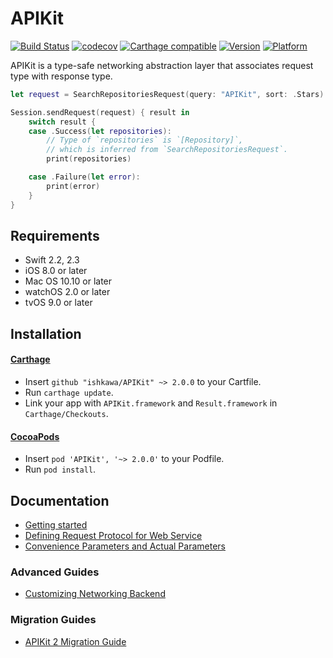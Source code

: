 APIKit
======

[![Build Status](https://travis-ci.org/ishkawa/APIKit.svg?branch=master)](https://travis-ci.org/ishkawa/APIKit)
[![codecov](https://codecov.io/gh/ishkawa/APIKit/branch/master/graph/badge.svg)](https://codecov.io/gh/ishkawa/APIKit)
[![Carthage compatible](https://img.shields.io/badge/Carthage-compatible-4BC51D.svg?style=flat)](https://github.com/Carthage/Carthage)
[![Version](https://img.shields.io/cocoapods/v/APIKit.svg?style=flat)](http://cocoadocs.org/docsets/APIKit)
[![Platform](https://img.shields.io/cocoapods/p/APIKit.svg?style=flat)](http://cocoadocs.org/docsets/APIKit)


APIKit is a type-safe networking abstraction layer that associates request type with response type.

```swift
let request = SearchRepositoriesRequest(query: "APIKit", sort: .Stars)

Session.sendRequest(request) { result in
    switch result {
    case .Success(let repositories):
        // Type of `repositories` is `[Repository]`,
        // which is inferred from `SearchRepositoriesRequest`.
        print(repositories)

    case .Failure(let error):
        print(error)
    }
}
```

## Requirements

- Swift 2.2, 2.3
- iOS 8.0 or later
- Mac OS 10.10 or later
- watchOS 2.0 or later
- tvOS 9.0 or later

## Installation

#### [Carthage](https://github.com/Carthage/Carthage)

- Insert `github "ishkawa/APIKit" ~> 2.0.0` to your Cartfile.
- Run `carthage update`.
- Link your app with `APIKit.framework` and `Result.framework` in `Carthage/Checkouts`.

#### [CocoaPods](https://github.com/cocoapods/cocoapods)

- Insert `pod 'APIKit', '~> 2.0.0'` to your Podfile.
- Run `pod install`.

## Documentation

- [Getting started](Documentation/GettingStarted.md)
- [Defining Request Protocol for Web Service](Documentation/DefiningRequestProtocolForWebService.md)
- [Convenience Parameters and Actual Parameters](Documentation/ConvenienceParametersAndActualParameters.md)

### Advanced Guides

- [Customizing Networking Backend](Documentation/CustomizingNetworkingBackend.md)

### Migration Guides

- [APIKit 2 Migration Guide](Documentation/APIKit2MigrationGuide.md)
